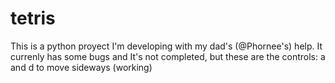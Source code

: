 # tetris
This is a python proyect I'm developing with my dad's (@Phornee's) help. It currenly has some bugs and It's not completed, but these are the controls:
a and d to move sideways (working)
